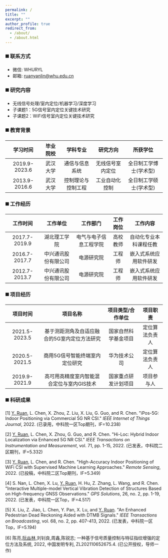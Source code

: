 ```yaml
---
permalink: /
title: ""
excerpt: ""
author_profile: true
redirect_from: 
  - /about/
  - /about.html
---
```

### ◼️ 联系方式

* 微信: WHURYL
* 邮箱: <ruanyanlin@whu.edu.cn>

### ◼️ 研究内容

* 无线信号处理/室内定位/机器学习/深度学习
* 子课题1：5G信号室内定位关键技术研究
* 子课题2：WiFi信号室内定位关键技术研究

### ◼️ 教育背景

|学习时间|毕业院校|学科专业|研究方向|所获学位|
|:-:|:-:|:-:|:-:|:-:|
|2019.9-2023.6|武汉大学|通信与信息系统|无线信号室内定位|全日制工学博士(学术型)|
|2013.9-2016.6|武汉大学|控制理论与控制工程|工业自动化控制|全日制工学硕士(学术型)|

### ◼️ 工作经历

|工作时间|工作单位|工作部门|工作岗位|工作内容|
|:-:|:-:|:-:|:-:|:-:|
|2017.7-2019.9|湖北理工学院|电气与电子信息工程学院|高校教师|自动化专业本科课程任教|
|2016.7-2017.7|中兴通讯股份有限公司|电源研究院|工程师|嵌入式系统应用软件研发|
|2012.7-2013.7|中兴通讯股份有限公司|电源研究院|工程师|嵌入式系统应用软件研发|

### ◼️ 项目经历

|项目时间|项目名称|项目类型/合作单位|项目职责|
|:-:|:-:|:-:|:-:|
|2021.5-2023.5|基于测距测角及自适应融合的5G室内定位方法研究|国家自然科学基金项目|定位算法负责人|
|2020.5-2021.5|商用5G信号智能终端室内定位研究|华为技术公司|定位算法负责人|
|2019.9-2021.9|高可用高精度室内智能混合定位与室内GIS技术|国家重点研发计划项目|项目参与人|

### ◼️ 科研成果

[1]	<u>Y. Ruan</u>, L. Chen, X. Zhou, Z. Liu, X. Liu, G. Guo, and R. Chen. "iPos-5G: Indoor Positioning via Commercial 5G NR CSI." *IEEE Internet of Things Journal*, 2022. (已录用，中科院一区Top期刊，IF=10.238)

[2]	<u>Y. Ruan</u>, L. Chen, X. Zhou, G. Guo, and R. Chen. "Hi-Loc: Hybrid Indoor Localization via Enhanced 5G NR CSI." *IEEE Transactions on Instrumentation and Measurement*, vol. 71, pp. 1-15, 2022. (已发表，中科院二区期刊，IF=5.332)

[3]	<u>Y. Ruan</u>, L. Chen, and R. Chen. "High-Accuracy Indoor Positioning of WiFi CSI with Supervised Machine Learning Approaches." *Remote Sensing*, 2022. (已投稿，中科院二区Top期刊，IF=5.349)

[4]	S. Nan, L. Chen, X. Lu, <u>Y. Ruan</u>, H. Hu, Z. Zhang, L. Wang, and R. Chen. "Interactive Multiple-model Vertical Vibration Detection of Structures Based on High-frequency GNSS Observations." *GPS Solutions*, 26, no. 2, pp. 1-19, 2022. (已发表，中科院一区Top，IF=4.517)

[5]	X. Liu, Z. Jiao, L. Chen, Y. Pan, X. Lu, and <u>Y. Ruan</u>. "An Enhanced Pedestrian Dead Reckoning Aided with DTMB Signals." *IEEE Transactions on Broadcasting*, vol. 68, no. 2, pp. 407-413, 2022. (已发表，中科院一区Top，IF=5.194)

[6]	陈亮,<u>阮焱林</u>,刘钊良,周鑫,陈锐志; 一种基于信号质量控制与特征指纹增强的定位方法及系统, 2022, 中国发明专利, ZL202110652675.4. (已公开授权，导师一作)
